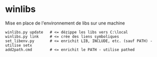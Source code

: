 # winlibs

Mise en place de l'environnement de libs sur une machine

```
winlibs.py update   # <= dézippe les libs vers C:\local
winlibs.py link     # <= crée des liens symboliques
set_libenv.py       # <= enrichit LIB, INCLUDE, etc. (sauf PATH) - utilise setx
add2path.cmd        # <= enrichit le PATH - utilise pathed
```
